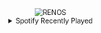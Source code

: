 <div align="center">
<picture>
    <source media="(prefers-color-scheme: dark)" srcset="https://i.ibb.co/y5tmw88/output-gif.gif">
    <source media="(prefers-color-scheme: light)" srcset="https://i.ibb.co/y5tmw88/output-gif.gif">
    <img alt="RENOS" src="https://i.ibb.co/y5tmw88/output-gif.gif">
</picture>
<details>
<summary>Spotify Recently Played</summary>
<img src="https://spotify-recently-played-readme.vercel.app/api?user=31d6d6zerc5ct6kck32na2ozsqf4&unique=1&width=400" alt="Spotify" />
</details>
</div>

<!-- Image deletion URL: https://ibb.co/DkhPx77/f7695d22b8d513aa3457c021272039ea -->